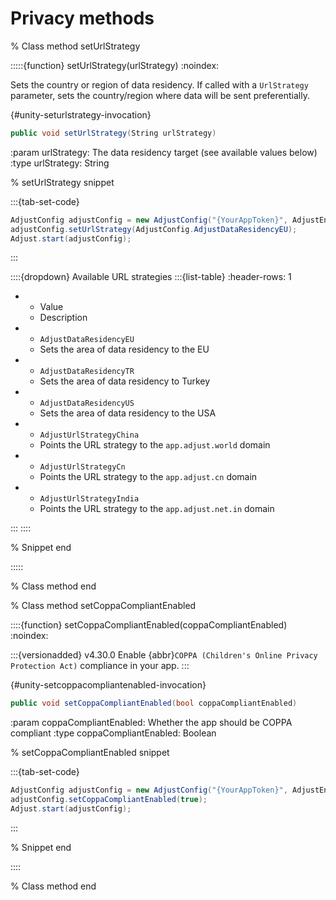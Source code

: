 # Privacy methods

% Class method setUrlStrategy

:::::{function} setUrlStrategy(urlStrategy)
:noindex:

Sets the country or region of data residency. If called with a `UrlStrategy` parameter, sets the country/region where data will be sent preferentially.

{#unity-seturlstrategy-invocation}
```c#
public void setUrlStrategy(String urlStrategy)
```

:param urlStrategy: The data residency target (see available values below)
:type urlStrategy: String

% setUrlStrategy snippet

:::{tab-set-code}

```c#
AdjustConfig adjustConfig = new AdjustConfig("{YourAppToken}", AdjustEnvironment.Sandbox);
adjustConfig.setUrlStrategy(AdjustConfig.AdjustDataResidencyEU);
Adjust.start(adjustConfig);
```

:::

::::{dropdown} Available URL strategies
:::{list-table}
:header-rows: 1

* - Value
   - Description
* - `AdjustDataResidencyEU`
   - Sets the area of data residency to the EU
* - `AdjustDataResidencyTR`
   - Sets the area of data residency to Turkey
* - `AdjustDataResidencyUS`
   - Sets the area of data residency to the USA
* - `AdjustUrlStrategyChina`
   - Points the URL strategy to the `app.adjust.world` domain
* - `AdjustUrlStrategyCn`
   - Points the URL strategy to the `app.adjust.cn` domain
* - `AdjustUrlStrategyIndia`
   - Points the URL strategy to the `app.adjust.net.in` domain

:::
::::

% Snippet end

:::::

% Class method end

% Class method setCoppaCompliantEnabled

::::{function} setCoppaCompliantEnabled(coppaCompliantEnabled)
:noindex:

:::{versionadded} v4.30.0
Enable {abbr}`COPPA (Children's Online Privacy Protection Act)` compliance in your app.
:::

{#unity-setcoppacompliantenabled-invocation}
```c#
public void setCoppaCompliantEnabled(bool coppaCompliantEnabled)
```

:param coppaCompliantEnabled: Whether the app should be COPPA compliant
:type coppaCompliantEnabled: Boolean

% setCoppaCompliantEnabled snippet

:::{tab-set-code}

```c#
AdjustConfig adjustConfig = new AdjustConfig("{YourAppToken}", AdjustEnvironment.Sandbox);
adjustConfig.setCoppaCompliantEnabled(true);
Adjust.start(adjustConfig);
```

:::

% Snippet end

::::

% Class method end
